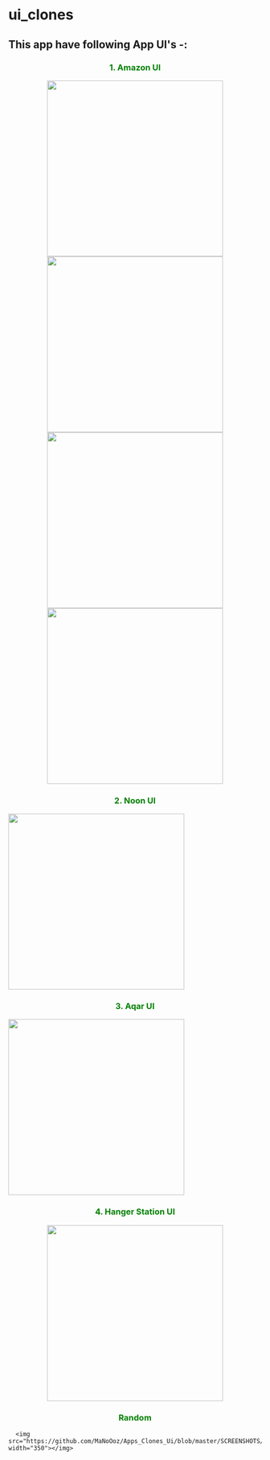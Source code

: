 # ui_clones

<h2> This app have following App UI's -:</h2>
<h3 align="center" style="color:green" >1. Amazon UI </h3>
 <p align="center">
<img src="https://github.com/MaNoOoz/Apps_Clones_Ui/blob/master/SCREENSHOTS/a.png" width="350"></img>
<img src="https://github.com/MaNoOoz/Apps_Clones_Ui/blob/master/SCREENSHOTS/b.png" width="350"></img>
<img src="https://github.com/MaNoOoz/Apps_Clones_Ui/blob/master/SCREENSHOTS/c.png" width="350"></img>
<img src="https://github.com/MaNoOoz/Apps_Clones_Ui/blob/master/SCREENSHOTS/d.png" width="350"></img>
  
  
  <h3 align="center" style="color:green" >2. Noon UI </h3>
 <p align="center">
  
  <img src="https://github.com/MaNoOoz/Apps_Clones_Ui/blob/master/SCREENSHOTS/17.jpg" width="350"></img>

  
  <h3 align="center" style="color:green" >3. Aqar UI </h3>
 <p align="center">
  
  <img src="https://github.com/MaNoOoz/Apps_Clones_Ui/blob/master/SCREENSHOTS/5.jpg" width="350"></img>

  
  <h3 align="center" style="color:green" >4. Hanger Station UI </h3>
 <p align="center">
    <img src="https://git
              hub.com/MaNoOoz/Apps_Clones_Ui/blob/master/SCREENSHOTS/18.jpg" width="350"></img>

  
   <h3 align="center" style="color:green" > Random </h3>
 <p align="center">
  
      <img src="https://github.com/MaNoOoz/Apps_Clones_Ui/blob/master/SCREENSHOTS/19.jpg" width="350"></img>

